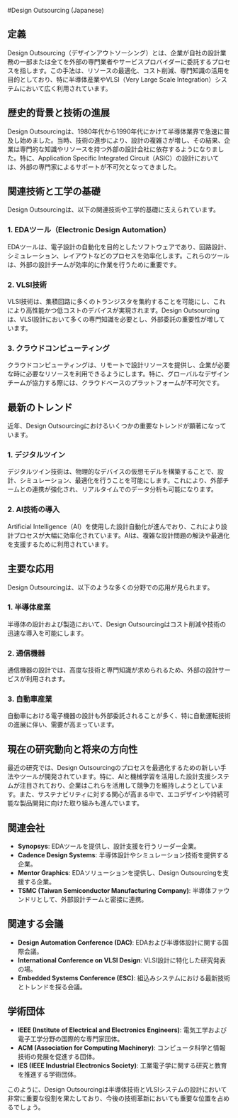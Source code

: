 #Design Outsourcing (Japanese)

## 定義
Design Outsourcing（デザインアウトソーシング）とは、企業が自社の設計業務の一部または全てを外部の専門業者やサービスプロバイダーに委託するプロセスを指します。この手法は、リソースの最適化、コスト削減、専門知識の活用を目的としており、特に半導体産業やVLSI（Very Large Scale Integration）システムにおいて広く利用されています。

## 歴史的背景と技術の進展
Design Outsourcingは、1980年代から1990年代にかけて半導体業界で急速に普及し始めました。当時、技術の進歩により、設計の複雑さが増し、その結果、企業は専門的な知識やリソースを持つ外部の設計会社に依存するようになりました。特に、Application Specific Integrated Circuit（ASIC）の設計においては、外部の専門家によるサポートが不可欠となってきました。

## 関連技術と工学の基礎
Design Outsourcingは、以下の関連技術や工学的基礎に支えられています。

### 1. EDAツール（Electronic Design Automation）
EDAツールは、電子設計の自動化を目的としたソフトウェアであり、回路設計、シミュレーション、レイアウトなどのプロセスを効率化します。これらのツールは、外部の設計チームが効率的に作業を行うために重要です。

### 2. VLSI技術
VLSI技術は、集積回路に多くのトランジスタを集約することを可能にし、これにより高性能かつ低コストのデバイスが実現されます。Design Outsourcingは、VLSI設計において多くの専門知識を必要とし、外部委託の重要性が増しています。

### 3. クラウドコンピューティング
クラウドコンピューティングは、リモートで設計リソースを提供し、企業が必要な時に必要なリソースを利用できるようにします。特に、グローバルなデザインチームが協力する際には、クラウドベースのプラットフォームが不可欠です。

## 最新のトレンド
近年、Design Outsourcingにおけるいくつかの重要なトレンドが顕著になっています。

### 1. デジタルツイン
デジタルツイン技術は、物理的なデバイスの仮想モデルを構築することで、設計、シミュレーション、最適化を行うことを可能にします。これにより、外部チームとの連携が強化され、リアルタイムでのデータ分析も可能になります。

### 2. AI技術の導入
Artificial Intelligence（AI）を使用した設計自動化が進んでおり、これにより設計プロセスが大幅に効率化されています。AIは、複雑な設計問題の解決や最適化を支援するために利用されています。

## 主要な応用
Design Outsourcingは、以下のような多くの分野での応用が見られます。

### 1. 半導体産業
半導体の設計および製造において、Design Outsourcingはコスト削減や技術の迅速な導入を可能にします。

### 2. 通信機器
通信機器の設計では、高度な技術と専門知識が求められるため、外部の設計サービスが利用されます。

### 3. 自動車産業
自動車における電子機器の設計も外部委託されることが多く、特に自動運転技術の進展に伴い、需要が高まっています。

## 現在の研究動向と将来の方向性
最近の研究では、Design Outsourcingのプロセスを最適化するための新しい手法やツールが開発されています。特に、AIと機械学習を活用した設計支援システムが注目されており、企業はこれらを活用して競争力を維持しようとしています。また、サステナビリティに対する関心が高まる中で、エコデザインや持続可能な製品開発に向けた取り組みも進んでいます。

## 関連会社
- **Synopsys**: EDAツールを提供し、設計支援を行うリーダー企業。
- **Cadence Design Systems**: 半導体設計やシミュレーション技術を提供する企業。
- **Mentor Graphics**: EDAソリューションを提供し、Design Outsourcingを支援する企業。
- **TSMC (Taiwan Semiconductor Manufacturing Company)**: 半導体ファウンドリとして、外部設計チームと密接に連携。

## 関連する会議
- **Design Automation Conference (DAC)**: EDAおよび半導体設計に関する国際会議。
- **International Conference on VLSI Design**: VLSI設計に特化した研究発表の場。
- **Embedded Systems Conference (ESC)**: 組込みシステムにおける最新技術とトレンドを探る会議。

## 学術団体
- **IEEE (Institute of Electrical and Electronics Engineers)**: 電気工学および電子工学分野の国際的な専門家団体。
- **ACM (Association for Computing Machinery)**: コンピュータ科学と情報技術の発展を促進する団体。
- **IES (IEEE Industrial Electronics Society)**: 工業電子学に関する研究と教育を推進する学術団体。

このように、Design Outsourcingは半導体技術とVLSIシステムの設計において非常に重要な役割を果たしており、今後の技術革新においても重要な位置を占めるでしょう。